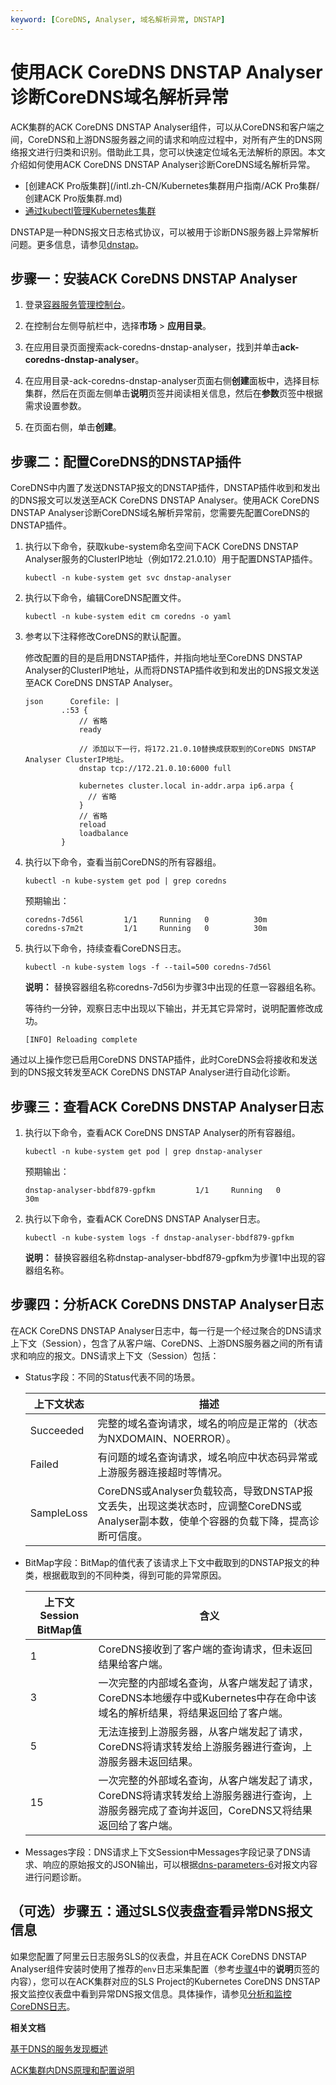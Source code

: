 ```yaml
---
keyword: [CoreDNS, Analyser, 域名解析异常, DNSTAP]
---
```


# 使用ACK CoreDNS DNSTAP Analyser诊断CoreDNS域名解析异常

ACK集群的ACK CoreDNS DNSTAP Analyser组件，可以从CoreDNS和客户端之间，CoreDNS和上游DNS服务器之间的请求和响应过程中，对所有产生的DNS网络报文进行归类和识别。借助此工具，您可以快速定位域名无法解析的原因。本文介绍如何使用ACK CoreDNS DNSTAP Analyser诊断CoreDNS域名解析异常。

-   [创建ACK Pro版集群](/intl.zh-CN/Kubernetes集群用户指南/ACK Pro集群/创建ACK Pro版集群.md)
-   [通过kubectl管理Kubernetes集群](/intl.zh-CN/Kubernetes集群用户指南/集群/连接集群/通过kubectl管理Kubernetes集群.md)

DNSTAP是一种DNS报文日志格式协议，可以被用于诊断DNS服务器上异常解析问题。更多信息，请参见[dnstap](https://dnstap.info/)。

## 步骤一：安装ACK CoreDNS DNSTAP Analyser

1.  登录[容器服务管理控制台](https://cs.console.aliyun.com)。

2.  在控制台左侧导航栏中，选择**市场** \> **应用目录**。

3.  在应用目录页面搜索ack-coredns-dnstap-analyser，找到并单击**ack-coredns-dnstap-analyser**。

4.  在应用目录-ack-coredns-dnstap-analyser页面右侧**创建**面板中，选择目标集群，然后在页面左侧单击**说明**页签并阅读相关信息，然后在**参数**页签中根据需求设置参数。

5.  在页面右侧，单击**创建**。


## 步骤二：配置CoreDNS的DNSTAP插件

CoreDNS中内置了发送DNSTAP报文的DNSTAP插件，DNSTAP插件收到和发出的DNS报文可以发送至ACK CoreDNS DNSTAP Analyser。使用ACK CoreDNS DNSTAP Analyser诊断CoreDNS域名解析异常前，您需要先配置CoreDNS的DNSTAP插件。

1.  执行以下命令，获取kube-system命名空间下ACK CoreDNS DNSTAP Analyser服务的ClusterIP地址（例如172.21.0.10）用于配置DNSTAP插件。

    ```
    kubectl -n kube-system get svc dnstap-analyser
    ```

2.  执行以下命令，编辑CoreDNS配置文件。

    ```
    kubectl -n kube-system edit cm coredns -o yaml
    ```

3.  参考以下注释修改CoreDNS的默认配置。

    修改配置的目的是启用DNSTAP插件，并指向地址至CoreDNS DNSTAP Analyser的ClusterIP地址，从而将DNSTAP插件收到和发出的DNS报文发送至ACK CoreDNS DNSTAP Analyser。

    ```
    json      Corefile: |
            .:53 {
                // 省略
                ready
    
                // 添加以下一行，将172.21.0.10替换成获取到的CoreDNS DNSTAP Analyser ClusterIP地址。
                dnstap tcp://172.21.0.10:6000 full
    
                kubernetes cluster.local in-addr.arpa ip6.arpa {
                  // 省略
                }
                // 省略
                reload
                loadbalance
            }
    ```

4.  执行以下命令，查看当前CoreDNS的所有容器组。

    ```
    kubectl -n kube-system get pod | grep coredns
    ```

    预期输出：

    ```
    coredns-7d56l         1/1     Running   0          30m
    coredns-s7m2t         1/1     Running   0          30m
    ```

5.  执行以下命令，持续查看CoreDNS日志。

    ```
    kubectl -n kube-system logs -f --tail=500 coredns-7d56l
    ```

    **说明：** 替换容器组名称coredns-7d56l为步骤3中出现的任意一容器组名称。

    等待约一分钟，观察日志中出现以下输出，并无其它异常时，说明配置修改成功。

    ```
    [INFO] Reloading complete
    ```


通过以上操作您已启用CoreDNS DNSTAP插件，此时CoreDNS会将接收和发送到的DNS报文转发至ACK CoreDNS DNSTAP Analyser进行自动化诊断。

## 步骤三：查看ACK CoreDNS DNSTAP Analyser日志

1.  执行以下命令，查看ACK CoreDNS DNSTAP Analyser的所有容器组。

    ```
    kubectl -n kube-system get pod | grep dnstap-analyser
    ```

    预期输出：

    ```
    dnstap-analyser-bbdf879-gpfkm         1/1     Running   0          30m
    ```

2.  执行以下命令，查看ACK CoreDNS DNSTAP Analyser日志。

    ```
    kubectl -n kube-system logs -f dnstap-analyser-bbdf879-gpfkm
    ```

    **说明：** 替换容器组名称dnstap-analyser-bbdf879-gpfkm为步骤1中出现的容器组名称。


## 步骤四：分析ACK CoreDNS DNSTAP Analyser日志

在ACK CoreDNS DNSTAP Analyser日志中，每一行是一个经过聚合的DNS请求上下文（Session），包含了从客户端、CoreDNS、上游DNS服务器之间的所有请求和响应的报文。DNS请求上下文（Session）包括：

-   Status字段：不同的Status代表不同的场景。

    |上下文状态|描述|
    |-----|--|
    |Succeeded|完整的域名查询请求，域名的响应是正常的（状态为NXDOMAIN、NOERROR）。|
    |Failed|有问题的域名查询请求，域名响应中状态码异常或上游服务器连接超时等情况。|
    |SampleLoss|CoreDNS或Analyser负载较高，导致DNSTAP报文丢失，出现这类状态时，应调整CoreDNS或Analyser副本数，使单个容器的负载下降，提高诊断可信度。|

-   BitMap字段：BitMap的值代表了该请求上下文中截取到的DNSTAP报文的种类，根据截取到的不同种类，得到可能的异常原因。

    |上下文Session BitMap值|含义|
    |------------------|--|
    |1|CoreDNS接收到了客户端的查询请求，但未返回结果给客户端。|
    |3|一次完整的内部域名查询，从客户端发起了请求，CoreDNS本地缓存中或Kubernetes中存在命中该域名的解析结果，将结果返回给了客户端。|
    |5|无法连接到上游服务器，从客户端发起了请求，CoreDNS将请求转发给上游服务器进行查询，上游服务器未返回结果。|
    |15|一次完整的外部域名查询，从客户端发起了请求，CoreDNS将请求转发给上游服务器进行查询，上游服务器完成了查询并返回，CoreDNS又将结果返回给了客户端。|

-   Messages字段：DNS请求上下文Session中Messages字段记录了DNS请求、响应的原始报文的JSON输出，可以根据[dns-parameters-6](https://www.iana.org/assignments/dns-parameters/dns-parameters.xhtml#dns-parameters-6)对报文内容进行问题诊断。

## （可选）步骤五：通过SLS仪表盘查看异常DNS报文信息

如果您配置了阿里云日志服务SLS的仪表盘，并且在ACK CoreDNS DNSTAP Analyser组件安装时使用了推荐的`env`日志采集配置（参考[步骤4](#step_jrp_up5_e1e)中的**说明**页签的内容），您可以在ACK集群对应的SLS Project的Kubernetes CoreDNS DNSTAP报文监控仪表盘中看到异常DNS报文信息。具体操作，请参见[分析和监控CoreDNS日志](/intl.zh-CN/Kubernetes集群用户指南/可观测性/日志管理/分析和监控CoreDNS日志.md)。

**相关文档**  


[基于DNS的服务发现概述](/intl.zh-CN/Kubernetes集群用户指南/网络/服务发现DNS/基于DNS的服务发现概述.md)

[ACK集群内DNS原理和配置说明](/intl.zh-CN/Kubernetes集群用户指南/网络/服务发现DNS/ACK集群内DNS原理和配置说明.md)

